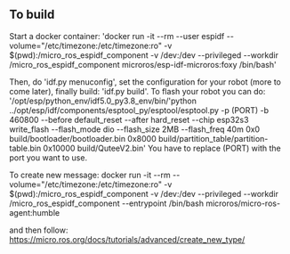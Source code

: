 ## To build ##
Start a docker container:
'docker run -it --rm --user espidf --volume="/etc/timezone:/etc/timezone:ro" -v  $(pwd):/micro_ros_espidf_component -v  /dev:/dev --privileged --workdir /micro_ros_espidf_component microros/esp-idf-microros:foxy /bin/bash'

Then, do 'idf.py menuconfig', set the configuration for your robot (more to come later), finally build: 'idf.py build'. 
To flash your robot you can do: 
'/opt/esp/python_env/idf5.0_py3.8_env/bin/'python ../opt/esp/idf/components/esptool_py/esptool/esptool.py -p (PORT) -b 460800 --before default_reset --after hard_reset --chip esp32s3  write_flash --flash_mode dio --flash_size 2MB --flash_freq 40m 0x0 build/bootloader/bootloader.bin 0x8000 build/partition_table/partition-table.bin 0x10000 build/QuteeV2.bin' You have to replace (PORT) with the port you want to use. 



To create new message: 
docker run -it --rm --volume="/etc/timezone:/etc/timezone:ro" -v  $(pwd):/micro_ros_espidf_component -v  /dev:/dev --privileged --workdir /micro_ros_espidf_component --entrypoint /bin/bash microros/micro-ros-agent:humble
 
 and then follow: 
 https://micro.ros.org/docs/tutorials/advanced/create_new_type/